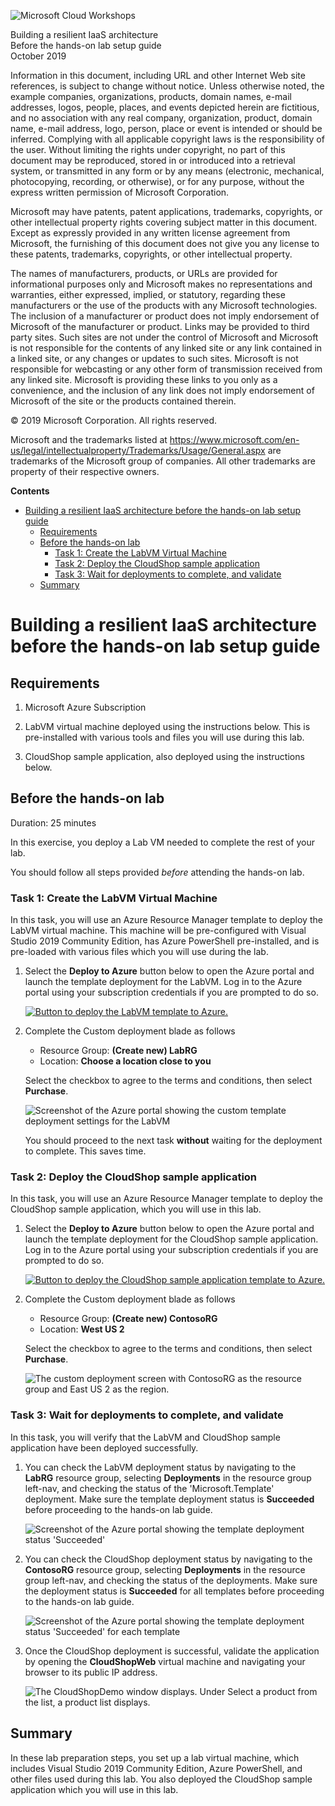 ![Microsoft Cloud Workshops](https://github.com/Microsoft/MCW-Template-Cloud-Workshop/raw/master/Media/ms-cloud-workshop.png "Microsoft Cloud Workshops")

<div class="MCWHeader1">
Building a resilient IaaS architecture
</div>

<div class="MCWHeader2">
Before the hands-on lab setup guide
</div>

<div class="MCWHeader3">
October 2019
</div>


Information in this document, including URL and other Internet Web site references, is subject to change without notice. Unless otherwise noted, the example companies, organizations, products, domain names, e-mail addresses, logos, people, places, and events depicted herein are fictitious, and no association with any real company, organization, product, domain name, e-mail address, logo, person, place or event is intended or should be inferred. Complying with all applicable copyright laws is the responsibility of the user. Without limiting the rights under copyright, no part of this document may be reproduced, stored in or introduced into a retrieval system, or transmitted in any form or by any means (electronic, mechanical, photocopying, recording, or otherwise), or for any purpose, without the express written permission of Microsoft Corporation.

Microsoft may have patents, patent applications, trademarks, copyrights, or other intellectual property rights covering subject matter in this document. Except as expressly provided in any written license agreement from Microsoft, the furnishing of this document does not give you any license to these patents, trademarks, copyrights, or other intellectual property.

The names of manufacturers, products, or URLs are provided for informational purposes only and Microsoft makes no representations and warranties, either expressed, implied, or statutory, regarding these manufacturers or the use of the products with any Microsoft technologies. The inclusion of a manufacturer or product does not imply endorsement of Microsoft of the manufacturer or product. Links may be provided to third party sites. Such sites are not under the control of Microsoft and Microsoft is not responsible for the contents of any linked site or any link contained in a linked site, or any changes or updates to such sites. Microsoft is not responsible for webcasting or any other form of transmission received from any linked site. Microsoft is providing these links to you only as a convenience, and the inclusion of any link does not imply endorsement of Microsoft of the site or the products contained therein.

© 2019 Microsoft Corporation. All rights reserved.

Microsoft and the trademarks listed at <https://www.microsoft.com/en-us/legal/intellectualproperty/Trademarks/Usage/General.aspx> are trademarks of the Microsoft group of companies. All other trademarks are property of their respective owners.

**Contents**

- [Building a resilient IaaS architecture before the hands-on lab setup guide](#building-a-resilient-iaas-architecture-before-the-hands-on-lab-setup-guide)
  - [Requirements](#requirements)
  - [Before the hands-on lab](#before-the-hands-on-lab)
    - [Task 1: Create the LabVM Virtual Machine](#task-1-create-the-labvm-virtual-machine)
    - [Task 2: Deploy the CloudShop sample application](#task-2-deploy-the-cloudshop-sample-application)
    - [Task 3: Wait for deployments to complete, and validate](#task-3-wait-for-deployments-to-complete-and-validate)
  - [Summary](#summary)

# Building a resilient IaaS architecture before the hands-on lab setup guide 

## Requirements

1.  Microsoft Azure Subscription

2.  LabVM virtual machine deployed using the instructions below. This is pre-installed with various tools and files you will use during this lab.

3.  CloudShop sample application, also deployed using the instructions below.

## Before the hands-on lab

Duration: 25 minutes

In this exercise, you deploy a Lab VM needed to complete the rest of your lab.

You should follow all steps provided *before* attending the hands-on lab.

### Task 1: Create the LabVM Virtual Machine

In this task, you will use an Azure Resource Manager template to deploy the LabVM virtual machine. This machine will be pre-configured with Visual Studio 2019 Community Edition, has Azure PowerShell pre-installed, and is pre-loaded with various files which you will use during the lab.

1.  Select the **Deploy to Azure** button below to open the Azure portal and launch the template deployment for the LabVM. Log in to the Azure portal using your subscription credentials if you are prompted to do so.
   
    [![Button to deploy the LabVM template to Azure.](Images/BeforeTheHOL/deploy-to-azure.png "Deploy the LabVM template to Azure")](https://portal.azure.com/#create/Microsoft.Template/uri/https%3A%2F%2Fcloudworkshop.blob.core.windows.net%2Fbuilding-resilient-iaas-architecture%2Flab-resources%2FLabRG.json)

2.  Complete the Custom deployment blade as follows

    - Resource Group: **(Create new) LabRG**
    - Location: **Choose a location close to you**

    Select the checkbox to agree to the terms and conditions, then select **Purchase**.

    ![Screenshot of the Azure portal showing the custom template deployment settings for the LabVM](images/BeforeTheHOL/labvm-deploy.png)

    You should proceed to the next task **without** waiting for the deployment to complete. This saves time.

### Task 2: Deploy the CloudShop sample application

In this task, you will use an Azure Resource Manager template to deploy the CloudShop sample application, which you will use in this lab.

1.  Select the **Deploy to Azure** button below to open the Azure portal and launch the template deployment for the CloudShop sample application. Log in to the Azure portal using your subscription credentials if you are prompted to do so.

    [![Button to deploy the CloudShop sample application template to Azure.](Images/BeforeTheHOL/deploy-to-azure.png "Deploy the CloudShop sample application template to Azure")](https://portal.azure.com/#create/Microsoft.Template/uri/https%3A%2F%2Fcloudworkshop.blob.core.windows.net%2Fbuilding-resilient-iaas-architecture%2Flab-resources%2Fcloudshop.json)

2.  Complete the Custom deployment blade as follows

    - Resource Group: **(Create new) ContosoRG**
    - Location: **West US 2**

    Select the checkbox to agree to the terms and conditions, then select **Purchase**.

    ![The custom deployment screen with ContosoRG as the resource group and East US 2 as the region.](images/BeforeTheHOL/cloudshop-deploy.png "Custom deployment")
    

### Task 3: Wait for deployments to complete, and validate

In this task, you will verify that the LabVM and CloudShop sample application have been deployed successfully.

1.  You can check the LabVM deployment status by navigating to the **LabRG** resource group, selecting **Deployments** in the resource group left-nav, and checking the status of the 'Microsoft.Template' deployment. Make sure the template deployment status is **Succeeded** before proceeding to the hands-on lab guide.

    ![Screenshot of the Azure portal showing the template deployment status 'Succeeded'](images/BeforeTheHOL/deployment-succeeded.png)

2.  You can check the CloudShop deployment status by navigating to the **ContosoRG** resource group, selecting **Deployments** in the resource group left-nav, and checking the status of the deployments. Make sure the deployment status is **Succeeded** for all templates before proceeding to the hands-on lab guide.

    ![Screenshot of the Azure portal showing the template deployment status 'Succeeded' for each template](images/BeforeTheHOL/cloudshop-succeeded.png)

3.  Once the CloudShop deployment is successful, validate the application by opening the **CloudShopWeb** virtual machine and navigating your browser to its public IP address.

    ![The CloudShopDemo window displays. Under Select a product from the list, a product list displays.](images/BeforeTheHOL/cloudshop.png "CloudShopDemo window")

## Summary

In these lab preparation steps, you set up a lab virtual machine, which includes Visual Studio 2019 Community Edition, Azure PowerShell, and other files used during this lab. You also deployed the CloudShop sample application which you will use in this lab.


